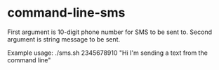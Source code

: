 command-line-sms
================

First argument is 10-digit phone number for SMS to be sent to.
Second argument is string message to be sent.

Example usage:
./sms.sh 2345678910 "Hi I'm sending a text from the command line" 
